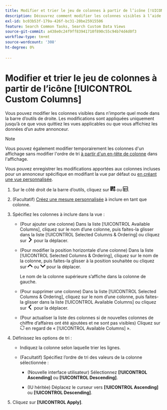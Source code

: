 ```yaml
---
title: Modifier et trier le jeu de colonnes à partir de l’icône [!UICONTROL Custom Columns]
description: Découvrez comment modifier les colonnes visibles à l’aide du personnalisateur de colonne.
exl-id: bc03b53f-179a-426f-bc31-20be25915506
feature: Search Common Tasks, Search Custom Data Views
source-git-commit: a438e0c24f9ff83941710f890c55c94b74d4d0f3
workflow-type: tm+mt
source-wordcount: '308'
ht-degree: 0%

---
```


# Modifier et trier le jeu de colonnes à partir de l’icône [!UICONTROL Custom Columns]

<!-- The same in new UI and legacy CM views except for icon -->

<!-- Doesn't include instructions for legacy Portfolios views; not available for Reports -->

Vous pouvez modifier les colonnes visibles dans n’importe quel mode dans la barre d’outils de droite. Les modifications sont appliquées uniquement jusqu’à ce que vous quittiez les vues applicables ou que vous affichiez les données d’un autre annonceur.

>[!NOTE]
>
>Vous pouvez également modifier temporairement les colonnes d&#39;un affichage sans modifier l&#39;ordre de tri [à partir d&#39;un en-tête de colonne](/help/search-social-commerce/common-tasks/data-views/ad-hoc-settings/column-set-edit-column-heading.md) dans l&#39;affichage.
>
>Vous pouvez enregistrer les modifications apportées aux colonnes incluses pour un annonceur spécifique en modifiant la vue par défaut ou [en créant une vue personnalisée](/help/search-social-commerce/common-tasks/data-views/custom-default-views-manage.md#create-custom-view).

1. Sur le côté droit de la barre d’outils, cliquez sur ![Colonnes personnalisées](/help/search-social-commerce/assets/custom-columns.png "Colonnes personnalisées") ou ![Colonnes personnalisées](/help/search-social-commerce/assets/custom-columns-new.png "Colonnes personnalisées").

1. (Facultatif) [Créez une mesure personnalisée](/help/search-social-commerce/common-tasks/custom-metrics/custom-metric-create.md) à inclure en tant que colonne.

1. Spécifiez les colonnes à inclure dans la vue :

   * (Pour ajouter une colonne) Dans la liste [!UICONTROL Available Columns], cliquez sur le nom d’une colonne, puis faites-la glisser dans la liste [!UICONTROL Selected Columns & Ordering] ou cliquez sur ![Ajouter une colonne](/help/search-social-commerce/assets/chevron-right.png "Ajouter une colonne") pour la déplacer.

   * (Pour modifier la position horizontale d’une colonne) Dans la liste [!UICONTROL Selected Columns & Ordering], cliquez sur le nom de la colonne, puis faites-la glisser à la position souhaitée ou cliquez sur ![Déplacer la colonne vers le haut](/help/search-social-commerce/assets/chevron-up.png "Déplacer la colonne vers le haut") ou ![Déplacer la colonne vers le bas](/help/search-social-commerce/assets/chevron-down.png "Déplacer la colonne vers le bas") pour la déplacer.

     Le nom de la colonne supérieure s’affiche dans la colonne de gauche.

   * (Pour supprimer une colonne) Dans la liste [!UICONTROL Selected Columns & Ordering], cliquez sur le nom d’une colonne, puis faites-la glisser dans la liste [!UICONTROL Available Columns] ou cliquez sur ![Supprimer](/help/search-social-commerce/assets/chevron-left.png "Supprimer") pour la déplacer.

   * (Pour actualiser la liste des colonnes si de nouvelles colonnes de chiffre d’affaires ont été ajoutées et ne sont pas visibles) Cliquez sur ![Actualiser](/help/search-social-commerce/assets/refresh.png "Actualiser") en regard de « [!UICONTROL Available Columns] ».

1. Définissez les options de tri :

   * Indiquez la colonne selon laquelle trier les lignes.

   * (Facultatif) Spécifiez l’ordre de tri des valeurs de la colonne sélectionnée :

      * (Nouvelle interface utilisateur) Sélectionnez **[!UICONTROL Ascending]** ou **[!UICONTROL Descending]**.

      * (IU héritée) Déplacez le curseur vers **[!UICONTROL Ascending]** ou **[!UICONTROL Descending]**.

1. Cliquez sur **[!UICONTROL Apply]**.
